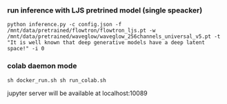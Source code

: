 ### run inference with LJS pretrined model (single speacker)
`python inference.py -c config.json -f /mnt/data/pretrained/flowtron/flowtron_ljs.pt -w /mnt/data/pretrained/waveglow/waveglow_256channels_universal_v5.pt -t "It is well known that deep generative models have a deep latent space!" -i 0`

### colab daemon mode
`sh docker_run.sh sh run_colab.sh`

jupyter server will be available at localhost:10089
